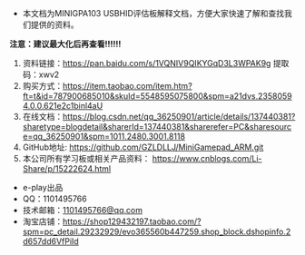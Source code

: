 - 本文档为MINIGPA103 USBHID评估板解释文档，方便大家快速了解和查找我们提供的资料。

**注意：建议最大化后再查看!!!!!!**

1. 资料链接：https://pan.baidu.com/s/1VQNIV9QIKYGqD3L3WPAK9g 
   提取码：xwv2 
2. 购买方式：https://item.taobao.com/item.htm?ft=t&id=787900685010&skuId=5548595075800&spm=a21dvs.23580594.0.0.621e2c1binl4aU
3. 在线文档：https://blog.csdn.net/qq_36250901/article/details/137440381?sharetype=blogdetail&sharerId=137440381&sharerefer=PC&sharesource=qq_36250901&spm=1011.2480.3001.8118
4. GitHub地址: https://github.com/GZLDLLJ/MiniGamepad_ARM.git
5. 本公司所有学习板或相关产品资料： https://www.cnblogs.com/Li-Share/p/15222624.html


- e-play出品
- QQ：1101495766
- 技术邮箱：1101495766@qq.com
- 淘宝店铺：https://shop129432197.taobao.com/?spm=pc_detail.29232929/evo365560b447259.shop_block.dshopinfo.2d657dd6VfPiId

